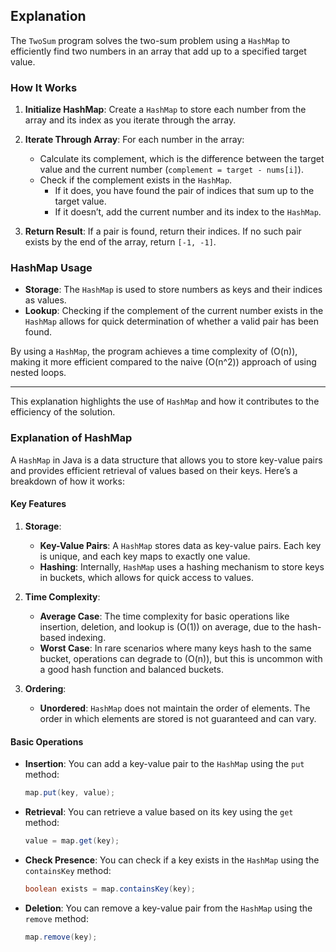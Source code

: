 
## Explanation

The `TwoSum` program solves the two-sum problem using a `HashMap` to efficiently find two numbers in an array that add up to a specified target value.

### How It Works

1. **Initialize HashMap**: Create a `HashMap` to store each number from the array and its index as you iterate through the array.

2. **Iterate Through Array**: For each number in the array:
   - Calculate its complement, which is the difference between the target value and the current number (`complement = target - nums[i]`).
   - Check if the complement exists in the `HashMap`.
     - If it does, you have found the pair of indices that sum up to the target value.
     - If it doesn’t, add the current number and its index to the `HashMap`.

3. **Return Result**: If a pair is found, return their indices. If no such pair exists by the end of the array, return `[-1, -1]`.

### HashMap Usage

- **Storage**: The `HashMap` is used to store numbers as keys and their indices as values.
- **Lookup**: Checking if the complement of the current number exists in the `HashMap` allows for quick determination of whether a valid pair has been found.

By using a `HashMap`, the program achieves a time complexity of \(O(n)\), making it more efficient compared to the naive \(O(n^2)\) approach of using nested loops.

---

This explanation highlights the use of `HashMap` and how it contributes to the efficiency of the solution.

### Explanation of HashMap

A `HashMap` in Java is a data structure that allows you to store key-value pairs and provides efficient retrieval of values based on their keys. Here’s a breakdown of how it works:

#### Key Features

1. **Storage**: 
   - **Key-Value Pairs**: A `HashMap` stores data as key-value pairs. Each key is unique, and each key maps to exactly one value.
   - **Hashing**: Internally, `HashMap` uses a hashing mechanism to store keys in buckets, which allows for quick access to values.

2. **Time Complexity**:
   - **Average Case**: The time complexity for basic operations like insertion, deletion, and lookup is \(O(1)\) on average, due to the hash-based indexing.
   - **Worst Case**: In rare scenarios where many keys hash to the same bucket, operations can degrade to \(O(n)\), but this is uncommon with a good hash function and balanced buckets.

3. **Ordering**:
   - **Unordered**: `HashMap` does not maintain the order of elements. The order in which elements are stored is not guaranteed and can vary.

#### Basic Operations

- **Insertion**: You can add a key-value pair to the `HashMap` using the `put` method:
  ```java
  map.put(key, value);
  ```

- **Retrieval**: You can retrieve a value based on its key using the `get` method:
  ```java
  value = map.get(key);
  ```

- **Check Presence**: You can check if a key exists in the `HashMap` using the `containsKey` method:
  ```java
  boolean exists = map.containsKey(key);
  ```

- **Deletion**: You can remove a key-value pair from the `HashMap` using the `remove` method:
  ```java
  map.remove(key);
  ```

